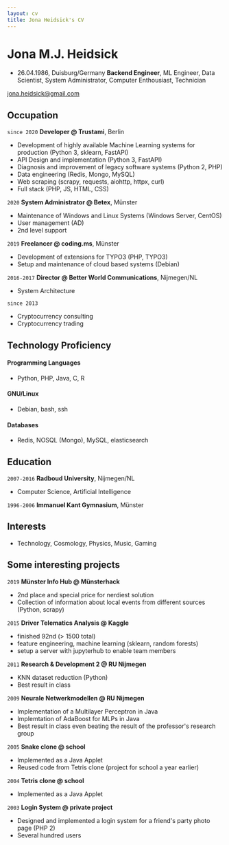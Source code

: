 ```yaml
---
layout: cv
title: Jona Heidsick's CV
---
```

# Jona M.J. Heidsick
* 26.04.1986, Duisburg/Germany
__Backend Engineer__, ML Engineer, Data Scientist, System Administrator, Computer Enthousiast, Technician


<div id="webaddress">
<a href="jona.heidsick@gmail.com">jona.heidsick@gmail.com</a>
</div>


## Occupation

`since 2020` 
__Developer @ Trustami__, Berlin

- Development of highly available Machine Learning systems for production (Python 3, sklearn, FastAPI)
- API Design and implementation (Python 3, FastAPI)
- Diagnosis and improvement of legacy software systems (Python 2, PHP)
- Data engineering (Redis, Mongo, MySQL)
- Web scraping (scrapy, requests, aiohttp, httpx, curl)
- Full stack (PHP, JS, HTML, CSS)

`2020`
__System Administrator @ Betex__, Münster

- Maintenance of Windows and Linux Systems (Windows Server, CentOS)
- User management (AD)
- 2nd level support

`2019`
__Freelancer @ coding.ms__, Münster

- Development of extensions for TYPO3 (PHP, TYPO3)
- Setup and maintenance of cloud based systems (Debian)

`2016-2017`
__Director @ Better World Communications__, Nijmegen/NL
- System Architecture

`since 2013`
- Cryptocurrency consulting
- Cryptocurrency trading

## Technology Proficiency

#### Programming Languages
- Python, PHP, Java, C, R

#### GNU/Linux
- Debian, bash, ssh

#### Databases
- Redis, NOSQL (Mongo), MySQL, elasticsearch


## Education

`2007-2016`
__Radboud University__, Nijmegen/NL
- Computer Science, Artificial Intelligence

`1996-2006`
__Immanuel Kant Gymnasium__, Münster

## Interests

- Technology, Cosmology, Physics, Music, Gaming


## Some interesting projects

`2019`
__Münster Info Hub @ Münsterhack__
- 2nd place and special price for nerdiest solution
- Collection of information about local events from different sources (Python, scrapy)

`2015`
__Driver Telematics Analysis @ Kaggle__
- finished 92nd (> 1500 total)
- feature engineering, machine learning (sklearn, random forests)
- setup a server with jupyterhub to enable team members

`2011`
__Research & Development 2 @ RU Nijmegen__
- KNN dataset reduction (Python)
- Best result in class

`2009`
__Neurale Netwerkmodellen @ RU Nijmegen__
- Implementation of a Multilayer Perceptron in Java
- Implemtation of AdaBoost for MLPs in Java
- Best result in class even beating the result of the professor's research group

`2005`
__Snake clone @ school__ 
- Implemented as a Java Applet 
- Reused code from Tetris clone (project for school a year earlier)

`2004`
__Tetris clone @ school__
- Implemented as a Java Applet

`2003`
__Login System @ private project__
- Designed and implemented a login system for a friend's party photo page (PHP 2)
- Several hundred users


<!-- ### Footer

Last updated: May 2021 -->


